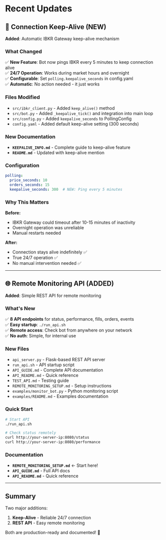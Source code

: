 # Recent Updates

## 🔌 Connection Keep-Alive (NEW)

**Added**: Automatic IBKR Gateway keep-alive mechanism

### What Changed

✅ **New Feature**: Bot now pings IBKR every 5 minutes to keep connection alive  
✅ **24/7 Operation**: Works during market hours and overnight  
✅ **Configurable**: Set `polling.keepalive_seconds` in config.yaml  
✅ **Automatic**: No action needed - it just works  

### Files Modified

- `src/ibkr_client.py` - Added `keep_alive()` method
- `src/bot.py` - Added `_keepalive_tick()` and integration into main loop
- `src/config.py` - Added `keepalive_seconds` to PollingConfig
- `config.yaml` - Added default keep-alive setting (300 seconds)

### New Documentation

- **`KEEPALIVE_INFO.md`** - Complete guide to keep-alive feature
- **`README.md`** - Updated with keep-alive mention

### Configuration

```yaml
polling:
  price_seconds: 10
  orders_seconds: 15
  keepalive_seconds: 300  # NEW: Ping every 5 minutes
```

### Why This Matters

**Before:**
- IBKR Gateway could timeout after 10-15 minutes of inactivity
- Overnight operation was unreliable
- Manual restarts needed

**After:**
- Connection stays alive indefinitely ✅
- True 24/7 operation ✅
- No manual intervention needed ✅

---

## 🌐 Remote Monitoring API (ADDED)

**Added**: Simple REST API for remote monitoring

### What's New

✅ **8 API endpoints** for status, performance, fills, orders, events  
✅ **Easy startup**: `./run_api.sh`  
✅ **Remote access**: Check bot from anywhere on your network  
✅ **No auth**: Simple, for internal use  

### New Files

- `api_server.py` - Flask-based REST API server
- `run_api.sh` - API startup script
- `API_GUIDE.md` - Complete API documentation
- `API_README.md` - Quick reference
- `TEST_API.md` - Testing guide
- `REMOTE_MONITORING_SETUP.md` - Setup instructions
- `examples/monitor_bot.py` - Python monitoring script
- `examples/README.md` - Examples documentation

### Quick Start

```bash
# Start API
./run_api.sh

# Check status remotely
curl http://your-server-ip:8080/status
curl http://your-server-ip:8080/performance
```

### Documentation

- **`REMOTE_MONITORING_SETUP.md`** ← Start here!
- **`API_GUIDE.md`** - Full API docs
- **`API_README.md`** - Quick reference

---

## Summary

Two major additions:

1. **Keep-Alive** - Reliable 24/7 connection
2. **REST API** - Easy remote monitoring

Both are production-ready and documented! 🚀


